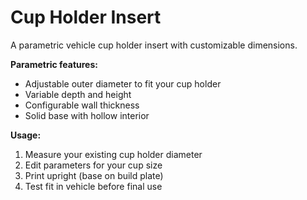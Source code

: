 # Cup Holder Insert

A parametric vehicle cup holder insert with customizable dimensions.

**Parametric features:**

- Adjustable outer diameter to fit your cup holder
- Variable depth and height
- Configurable wall thickness
- Solid base with hollow interior

**Usage:**

1. Measure your existing cup holder diameter
2. Edit parameters for your cup size
3. Print upright (base on build plate)
4. Test fit in vehicle before final use